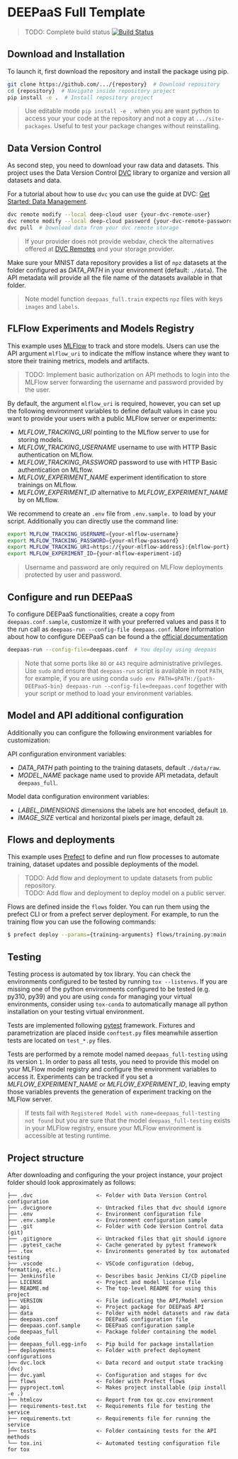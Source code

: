 # DEEPaaS Full Template

> TODO: Complete build status
> [![Build Status]()]()

## Download and Installation

To launch it, first download the repository and install the package using pip.

```bash
git clone https://github.com/.../{repostory}  # Download repository
cd {repository}  # Navigate inside repository project
pip install -e .  # Install repository project
```

> Use editable mode `pip install -e .` when you are want python to access your
> your code at the repository and not a copy at `.../site-packages`. Useful to
> test your package changes without reinstalling.

## Data Version Control

As second step, you need to download your raw data and datasets. This project
uses the Data Version Control [DVC](https://dvc.org/) library to organize and
version all datasets and data.

For a tutorial about how to use `dvc` you can use the guide at DVC:
[Get Started: Data Management](https://dvc.org/doc/start/data-management).

```bash
dvc remote modify --local deep-cloud user {your-dvc-remote-user}
dvc remote modify --local deep-cloud password {your-dvc-remote-password}
dvc pull  # Download data from your dvc remote storage
```

> If your provider does not provide webdav, check the alternatives offered at
> [DVC Remotes](https://dvc.org/doc/user-guide/data-management/remote-storage)
> and your storage provider.

Make sure your MNIST data repository provides a list of `npz` datasets at the
folder configured as _DATA_PATH_ in your environment (default: `./data`). The
API metadata will provide all the file name of the datasets available in that
folder.

> Note model function `deepaas_full.train` expects `npz` files with keys
> `images` and `labels`.

## FLFlow Experiments and Models Registry

This example uses [MLFlow](https://mlflow.org/) to track and store models.
Users can use the API argument `mlflow_uri` to indicate the mlflow instance
where they want to store their training metrics, models and artifacts.

> TODO: Implement basic authorization on API methods to login into the MLFlow
> server forwarding the username and password provided by the user.

By default, the argument `mlflow_uri` is required, however, you can set up
the following environment variables to define default values in case you want
to provide your users with a public MLFlow server or experiments:

- _MLFLOW_TRACKING_URI_ pointing to the MLflow server to use for storing models.
- _MLFLOW_TRACKING_USERNAME_ username to use with HTTP Basic authentication on MLflow.
- _MLFLOW_TRACKING_PASSWORD_ password to use with HTTP Basic authentication on MLflow.
- _MLFLOW_EXPERIMENT_NAME_ experiment identification to store trainings on MLflow.
- _MLFLOW_EXPERIMENT_ID_ alternative to _MLFLOW_EXPERIMENT_NAME_ by on MLflow.

We recommend to create an `.env` file from `.env.sample.` to load by your
script. Additionally you can directly use the command line:

```bash
export MLFLOW_TRACKING_USERNAME={your-mlflow-username}
export MLFLOW_TRACKING_PASSWORD={your-mlflow-password}
export MLFLOW_TRACKING_URI=https://{your-mlflow-address}:{mlflow-port}
export MLFLOW_EXPERIMENT_ID={your-mlflow-experiment-id}
```

> Username and password are only required on MLFlow deployments protected by
> user and password.

## Configure and run DEEPaaS

To configure DEEPaaS functionalities, create a copy from `deepaas.conf.sample`,
customize it with your preferred values and pass it to the run call as
`deepaas-run --config-file deepaas.conf`.
More information about how to configure DEEPaaS can be found a the
[official documentation](https://docs.deep-hybrid-datacloud.eu/projects/deepaas/en/stable/install/configuration/index.html)

```bash
deepaas-run --config-file=deepaas.conf  # You deploy using deepaas
```

> Note that some ports like `80` or `443` require administrative privileges.
> Use `sudo` and ensure that `deepaas-run` script is available in root `PATH`,
> for example, if you are using conda
> `sudo env PATH=$PATH:/{path-DEEPaaS-bin} deepaas-run --config-file=deepaas.conf`
> together with your script or method to load your environment variables.

## Model and API additional configuration

Additionally you can configure the following environment variables for customization:

API configuration environment variables:

- _DATA_PATH_ path pointing to the training datasets, default `./data/raw`.
- _MODEL_NAME_ package name used to provide API metadata, default `deepaas_full`.

Model data configuration environment variables:

- _LABEL_DIMENSIONS_ dimensions the labels are hot encoded, default `10`.
- _IMAGE_SIZE_ vertical and horizontal pixels per image, default `28`.

## Flows and deployments

This example uses [Prefect](https://docs.prefect.io/) to define and run flow
processes to automate training, dataset updates and possible deployments of
the model.

> TODO: Add flow and deployment to update datasets from public repository.  
> TODO: Add flow and deployment to deploy model on a public server.

Flows are defined inside the `flows` folder. You can run them using the
prefect CLI or from a prefect server deployment. For example, to run the
training flow you can use the following commands:

```bash
$ prefect deploy --params={training-arguments} flows/training.py:main
```

## Testing

Testing process is automated by tox library. You can check the environments
configured to be tested by running `tox --listenvs`. If you are missing one
of the python environments configured to be tested (e.g. py310, py39) and
you are using `conda` for managing your virtual environments, consider using
`tox-conda` to automatically manage all python installation on your testing
virtual environment.

Tests are implemented following [pytest](https://docs.pytest.org) framework.
Fixtures and parametrization are placed inside `conftest.py` files meanwhile
assertion tests are located on `test_*.py` files.

Tests are performed by a remote model named `deepaas_full-testing` using its
version `1`. In order to pass all tests, you need to provide this model on
your MLFlow model registry and configure the environment variables to access
it. Experiments can be tracked if you set a _MLFLOW_EXPERIMENT_NAME_ or
_MLFLOW_EXPERIMENT_ID_, leaving empty those variables prevents the generation
of experiment tracking on the MLFlow server.

> If tests fail with `Registered Model with name=deepaas_full-testing not found`
> but you are sure that the model `deepaas_full-testing` exists in your MLFlow
> registry, ensure your MLFlow environment is accessible at testing runtime.

## Project structure

After downloading and configuring the your project instance, your project
folder should look approximately as follows:

```
├── .dvc                    <- Folder with Data Version Control configuration
├── .dvcignore              <- Untracked files that dvc should ignore
├── .env                    <- Environment configuration file
├── .env.sample             <- Environment configuration sample
├── .git                    <- Folder with Code Version Control data (git)
├── .gitignore              <- Untracked files that git should ignore
├── .pytest_cache           <- Cache generated by pytest framework
├── .tox                    <- Environments generated by tox automated testing
├── .vscode                 <- VSCode configuration (debug, formatting, etc.)
├── Jenkinsfile             <- Describes basic Jenkins CI/CD pipeline
├── LICENSE                 <- Project and model license file
├── README.md               <- The top-level README for using this project
├── VERSION                 <- File indicating the API/Model version
├── api                     <- Project package for DEEPaaS API
├── data                    <- Folder with model datasets and raw data
├── deepaas.conf            <- DEEPaaS configuration file
├── deepaas.conf.sample     <- DEEPaaS configuration sample
├── deepaas_full            <- Package folder containing the model code
├── deepaas_full.egg-info   <- Pip build for package installation
├── deployments             <- Folder with prefect deployment configurations 
├── dvc.lock                <- Data record and output state tracking (dvc)
├── dvc.yaml                <- Configuration and stages for dvc
├── flows                   <- Folder with Prefect flows
├── pyproject.toml          <- Makes project installable (pip install -e .)
├── htmlcov                 <- Report from tox qc.cov environment
├── requirements-test.txt   <- Requirements file for testing the service
├── requirements.txt        <- Requirements file for running the service
├── tests                   <- Folder containing tests for the API methods
└── tox.ini                 <- Automated testing configuration file for tox
```
